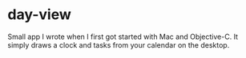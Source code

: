 day-view
========

Small app I wrote when I first got started with Mac and Objective-C. It simply draws a clock and tasks from your
calendar on the desktop.
